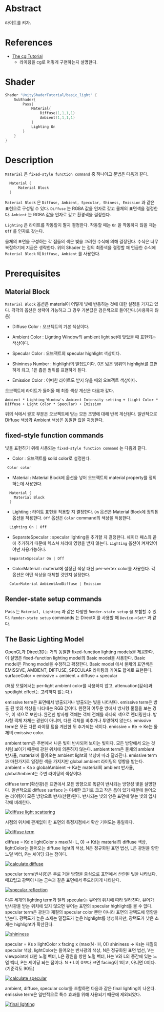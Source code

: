 ﻿# Abstract

라이트를 켜자.

# References

* [The cg Tutorial](http://developer.download.nvidia.com/CgTutorial/cg_tutorial_chapter05.html)
  * 라이팅을 cg로 어떻게 구현하는지 설명한다.

# Shader

```c
Shader "UnityShaderTutorial/basic_light" {
	SubShader{
		Pass{
			Material{
				Diffuse(1,1,1,1)
				Ambient(1,1,1,1)
			}
			Lighting On
		}
	}
}
```

# Description

`Material` 은 `fixed-style function command` 중 하나이고 문법은 다음과 같다.

```c
  Material {
	  Material Block
  }
```

`Material Block` 은 `Diffuse, Ambient, Specular, Shiness, Emission` 과 같은 표현으로 구성될 수 있다. `Diffuse` 는 RGBA 값을 인자로 갖고 물체의 표면색을 결정한다. `Ambient` 는 RGBA 값을 인자로 갖고 환경색을 결정한다. 

`Lighting` 은 라이트를 작동할지 말지 결정한다. 작동할 때는 `On` 을 작동하지 않을 때는 `Off` 를 인자로 갖는다.

물체의 표면을 구성하는 각 점들의 색은 빛을 고려한 수식에 의해 결정된다. 수식은 너무 복잡하기에 지금은 생략한다. 위의 Shader 는 점의 최종색을 결정할 때 언급한 수식에 `Material Block` 의 `Diffuse, Ambient` 를 사용한다.

# Prerequisites

## Material Block

`Material Block` 옵션은 material이 어떻게 빛에 반응하는 것에 대한 설정을 가지고 있다. 각각의 옵션은 생략이 가능하고 그 경우 기본값은 검은색으로 들어간다.(사용하지 않음)

* Diffuse Color : 오브젝트의 기본 색상이다.

* Ambient Color : Lignting Window의 ambient light set에 맞았을 때 표현되는 색상이다.

* Specular Color : 오브젝트의 specular highlight 색상이다.

* Shininess Number : highlight의 밀집도이다. 0은 넓은 범위의 highlight를 표현하게 되고, 1은 좁은 범위를 표현하게 된다.

* Emission Color : 어떠한 라이트도 받지 않을 때의 오브젝트 색상이다.

오브젝트에 라이트가 들어올 때 최종 색상 계산은 다음과 같다.

```
Ambient * Lighting Window's Ambient Intensity setting + (Light Color * Diffuse + Light Color * Specular) + Emission
```

위의 식에서 괄호 부분은 오브젝트에 받는 모든 조명에 대해 반복 계산된다.
일반적으로 Diffuse 색상과 Ambient 색상은 동일한 값을 지정한다.

## fixed-style function commands

빛을 표현하기 위해 사용되는 `fixed-style function command` 는 다음과 같다.

* Color : 오브젝트를 solid color로 설정한다.

```c
 Color color
```

* Material : Material Block에 옵션을 넣어 오브젝트의 material property를 정의하는데 사용한다.

```c
  Material {
	Material Block
  }

```

* Lighting : 라이트 표현을 적용할 지 결정한다. `On` 옵션은 Material Block에 정의된 옵션을 적용한다. `Off` 옵션은 `Color` command의 색상을 적용한다.

```c
  Lighting On | Off
```

* SeparateSpecular : specular lighting을 추가할 지 결정한다. 쉐이더 패스의 끝에 추가하기 때문에 텍스쳐 처리에 영향을 받지 않는다. `Lighting` 옵션이 켜져있어야만 사용가능하다.

```c
  SeparateSpecular On | Off
```

* ColorMaterial : material에 설정된 색상 대신 per-vertex color를 사용한다. 각 옵션은 어떤 색상을 대체할 것인지 설정한다.

```c
  ColorMaterial AmbientAndDiffuse | Emission
```

## Render-state setup commands

Pass 는 `Material, Lighting` 과 같은 다양한 `Render-state setup` 을 포함할 수 있다. `Render-state setup` commands 는 DirectX 를 사용할 때 `Device->Set*` 과 같다.

## The Basic Lighting Model

OpenGL과 Direct3D는 거의 동일한 fixed-function lighting models을 제공한다. 이 설명은 fixed-function lighting model의 Basic model을 사용한다. Basic model은 Phong model을 수정하고 확장한다. Basic model 에서 물체의 표면색은 EMISSIVE, AMBIENT, DIFFUSE, SPECULAR 라이팅의 기여도 합계로 표현된다.
surfaceColor = emissive + ambient + diffuse + specular

(해당 모델에서는 per-light ambient color를 사용하지 않고, attenuation(감쇠)과 spotlight effect는 고려하지 않는다.)

emissive term은 표면에서 방출되거나 방출되는 빛을 나타낸다. emissive term은 방출 된 빛의 색상을 나타내는 RGB 값이다. 완전히 어두운 방에서 방사형 물질을 보는 경우, 이 색으로 보인다. 완전한 방사형 객체는 객체 전체를 하나의 색으로 렌더링한다. 방사형 객체 자체는 광원이 아니며, 다른 객체를 비추거나 투영하지 않는다. emissive term은 모든 다른 라이팅 텀을 계산한 뒤 추가되는 색이다.
emissive = Ke 
-> Ke는 물체의 emissive color.

ambient term은 주변에서 나온 빛이 반사되어 보이는 빛이다. 모든 방향에서 오는 것처럼 보이기 때문에 광원 위치에 의존하지 않는다. ambient term은 물체의 ambient 반사율, material에 들어오는 ambient light의 색상에 따라 달라진다. emissive term과 마찬가지로 일정한 색을 가지지만 global ambient 라이팅의 영향을 받는다.
ambient = Ka x globalAmbient 
-> Ka는 material의 ambient 반사율, globalAmbient는 주변 라이팅의 색상이다.

diffuse term(확산광)은 표면에서 모든 방향으로 똑같이 반사되는 방향성 빛을 설명한다. 일반적으로 diffuse surface 는 미세한 크기로 크고 작은 틈이 있기 때문에 들어오는 라이팅이 모든 방향으로 반사(산란)된다. 반사되는 빛의 양은 표면에 닿는 빛의 입사각에 비례한다. 

[![diffuse light scattering](http://developer.download.nvidia.com/CgTutorial/elementLinks/fig5_6.jpg)](http://developer.download.nvidia.com/CgTutorial/cg_tutorial_chapter05.html)

시점의 위치에 관계없이 한 표면의 특정지점에서 확산 기여도는 동일하다.

[![diffuse term](http://developer.download.nvidia.com/CgTutorial/elementLinks/fig5_7.jpg)](http://developer.download.nvidia.com/CgTutorial/cg_tutorial_chapter05.html)

diffuse = Kd x lightColor x max(N · L, 0)
-> Kd는 material의 diffuse 색상, lightColor는 들어오는 diffuse light의 색상, N은 정규화된 표면 법선, L은 광원을 향한 노멀 벡터, P는 셰이딩 되는 점이다.

[![calculate diffuse](http://developer.download.nvidia.com/CgTutorial/elementLinks/fig5_9.jpg)](http://developer.download.nvidia.com/CgTutorial/cg_tutorial_chapter05.html)

specular term(반사광)은 주로 거울 방향을 중심으로 표면에서 산란된 빛을 나타낸다. 매끄럽고 광택이 나는 금속과 같은 표면에서 두드러지게 나타난다. 

[![specular reflection](http://developer.download.nvidia.com/CgTutorial/elementLinks/fig5_10.jpg)](http://developer.download.nvidia.com/CgTutorial/cg_tutorial_chapter05.html)

다른 세개의 lighting term과 달리 specular는 뷰어의 위치에 따라 달라진다. 뷰어가 반사광을 받는 위치에 있지 않으면 뷰어는 표면의 specular highlight를 볼 수 없다. specular term은 광원과 재질의 specular color 뿐만 아니라 표면의 광택도에 영향을 받는다. 광택도가 높은 소재는 밀집도가 높은 highlight를 생성하지만, 광택도가 낮은 소재는 highlight가 확산된다.

[![shininess](http://developer.download.nvidia.com/CgTutorial/elementLinks/fig5_12.jpg)](http://developer.download.nvidia.com/CgTutorial/cg_tutorial_chapter05.html)

specular = Ks x lightColor x facing x (max(N · H, 0)) shininess
-> Ks는 재질의 specular 색상, lightColor는 들어오는 반사광의 색상, N은 정규화된 표면 법선, V는 viewpoint에 대한 노멀 벡터, L은 광원을 향한 노멀 벡터, H는 V와 L의 중간에 있는 노멀 벡터, P는 셰이딩 되는 점이다. N * L이 0보다 크면 facing이 1이고, 아니면 0이다. (기준각도 90도)

[![calculate specular](http://developer.download.nvidia.com/CgTutorial/elementLinks/fig5_13.jpg)](http://developer.download.nvidia.com/CgTutorial/cg_tutorial_chapter05.html)

ambient, diffuse, specular color를 조합하면 다음과 같은 final lighting이 나온다. emissive term은 일반적으로 특수 효과를 위해 사용되기 때문에 제외되었다.

[![final lighting](http://developer.download.nvidia.com/CgTutorial/elementLinks/fig5_14.jpg)](http://developer.download.nvidia.com/CgTutorial/cg_tutorial_chapter05.html)
